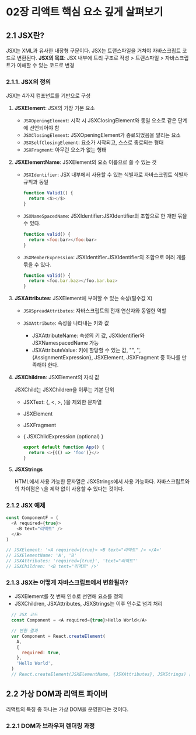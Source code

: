 02장 리액트 핵심 요소 깊게 살펴보기
===========================

2.1 JSX란?
---------

JSX는 XML과 유사한 내장형 구문이다. JSX는 트랜스파일을 거쳐야 자바스크립트 코드로 변환된다.
**JSX의 목표**: JSX 내부에 트리 구조로 작성 > 트랜스파일 > 자바스크립트가 이해할 수 있는 코드로 변경


### 2.1.1. JSX의 정의 

JSX는 4가지 컴포넌트를 기반으로 구성

1. **JSXElement**: JSX의 가장 기본 요소
   
   - `JSXOpeningElement`: 시작 시 JSXClosingElement와 동일 요소로 같은 단계에 선언되어야 함
   - `JSXClosingElement`: JSXOpeningElement가 종료되었음을 알리는 요소
   - `JSXSelfClosingElement`: 요소가 시작되고, 스스로 종료되는 형태
   - `JSXFragment`: 아무런 요소가 없는 형태
  
2. **JSXElementName**: JSXElement의 요소 이름으로 쓸 수 있는 것

   - `JSXIdentifier`: JSX 내부에서 사용할 수 있는 식별자로 자바스크립트 식별자 규칙과 동일

       ```javascript
       function Valid1() {
         return <$></$>
       }
       ```
   - `JSXNameSpacedName`: JSXIdentifier:JSXIdentifier의 조합으로 한 개만 묶을 수 있다.

       ```javascript
       function valid() {
         return <foo:bar></foo:bar>
       }
       ```
   - `JSXMemberExpression`: JSXIdentifier.JSXIdentifier의 조합으로 여러 개를 묶을 수 있다.

       ```javascript
       function valid() {
         return <foo.bar.baz></foo.bar.baz>
       }
       ```

3. **JSXAttributes**: JSXElement에 부여할 수 있는 속성(필수값 X)

     - `JSXSpreadAttributes`: 자바스크립트의 전개 연산자와 동일한 역할
     - `JSXAttribute`: 속성을 나타내는 키와 값
       
         - JSXAttributeName: 속성의 키 값, JSXIdentifier와 JSXNamespacedName 가능
         - JSXAttributeValue: 키에 할당할 수 있는 값, "", '', {AssignmentExpression}, JSXElement, JSXFragment 중 하나를 만족해야 한다.
      
4. **JSXChildren**: JSXElement의 자식 값

   JSXChild는 JSXChildren을 이루는 기본 단위
   
   - JSXText: {, <, >, }을 제외한 문자열
   - JSXElement
   - JSXFragment
   - { JSXChildExpression (optional) }
     
       ```javascript
       export default function App() {
         return <>{(() => 'foo')}</>
       }
       ```

5. **JSXStrings**

   HTML에서 사용 가능한 문자열은 JSXStrings에서 사용 가능하다. 자바스크립트와의 차이점은 `\`을 제약 없이 사용할 수 있다는 것이다.

### 2.1.2 JSX 예제

```javascript
const ComponentF = (
  <A required={true}>
    <B text="리액트" />
  </A>
)

// JSXElement: '<A required={true}> <B text="리액트" /> </A>'
// JSXElementName: 'A', 'B'
// JSXAttributes: 'required={true}', 'text="리액트"'
// JSXChildren: '<B text="리액트" />'
```

### 2.1.3 JSX는 어떻게 자바스크립트에서 변환될까?

  - JSXElement를 첫 번째 인수로 선언해 요소를 정의
  - JSXChildren, JSXAttributes, JSXStrings는 이후 인수로 넘겨 처리

  ```javascript
    // JSX 코드
    const Component = <A required={true}>Hello World</A>

    // 변환 결과
    var Component = React.createElement(
      A,
      {
        required: true,
      },
      'Hello World',
    )
    // React.createElement(JSXElementName, {JSXAttributes}, JSXStrings) 순서로 처리
  ```

2.2 가상 DOM과 리액트 파이버
-----------------------

리액트의 특징 중 하나는 가상 DOM을 운영한다는 것이다.

### 2.2.1 DOM과 브라우저 렌더링 과정

